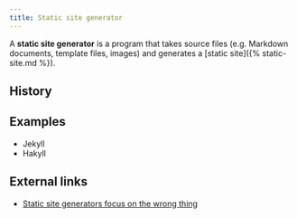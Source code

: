```yaml
---
title: Static site generator
---
```


A **static site generator** is a program that takes source files (e.g. Markdown
documents, template files, images) and generates a [static site]({%
static-site.md %}).

## History

## Examples

- Jekyll
- Hakyll

## External links

- [Static site generators focus on the wrong
  thing](http://blog.pankajmore.in/static-site-generators-focus-on-the-wrong-thing)

